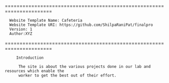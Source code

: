 ======================================================================

	  Website Template Name: Cafeteria
	  Website Template URI: https://github.com/ShilpaRaniPat/finalpro
	  Version: 1
	  Author:XYZ

======================================================================


   


         Introduction
         
          The site is about the various projects done in our lab and resources which enable the 
          worker to get the best out of their effort.
